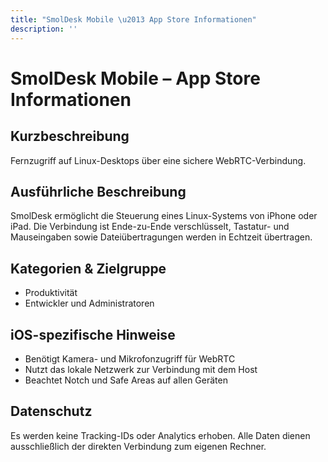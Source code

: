 ```yaml
---
title: "SmolDesk Mobile \u2013 App Store Informationen"
description: ''
---
```

# SmolDesk Mobile – App Store Informationen

## Kurzbeschreibung
Fernzugriff auf Linux-Desktops über eine sichere WebRTC-Verbindung.

## Ausführliche Beschreibung
SmolDesk ermöglicht die Steuerung eines Linux-Systems von iPhone oder iPad. Die Verbindung ist Ende-zu-Ende verschlüsselt, Tastatur- und Mauseingaben sowie Dateiübertragungen werden in Echtzeit übertragen.

## Kategorien & Zielgruppe
- Produktivität
- Entwickler und Administratoren

## iOS-spezifische Hinweise
- Benötigt Kamera- und Mikrofonzugriff für WebRTC
- Nutzt das lokale Netzwerk zur Verbindung mit dem Host
- Beachtet Notch und Safe Areas auf allen Geräten

## Datenschutz
Es werden keine Tracking-IDs oder Analytics erhoben. Alle Daten dienen ausschließlich der direkten Verbindung zum eigenen Rechner.